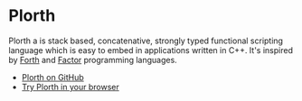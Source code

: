 # Plorth

Plorth a is stack based, concatenative, strongly typed functional scripting
language which is easy to embed in applications written in C++. It's inspired
by [Forth] and [Factor] programming languages.

* [Plorth on GitHub][GitHub]
* [Try Plorth in your browser][REPL]

[Forth]: https://www.forth.com
[Factor]: http://www.factorcode.org
[GitHub]: https://github.com/RauliL/plorth
[REPL]: https://raulil.github.io/plorth-ide/
